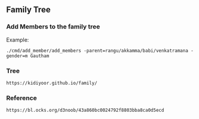 ## Family Tree

### Add Members to the family tree
Example:
```
./cmd/add_member/add_members -parent=rangu/akkamma/babi/venkatramana -gender=m Gautham
```

### Tree
```
https://kidiyoor.github.io/family/
```

### Reference
```
https://bl.ocks.org/d3noob/43a860bc0024792f8803bba8ca0d5ecd
```
